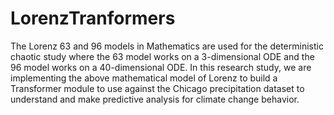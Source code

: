 # LorenzTranformers

The Lorenz 63 and 96 models in Mathematics are used for the deterministic chaotic study where the 63 model works on a 3-dimensional ODE and the 96 model works on a 40-dimensional ODE. In this research study, we are implementing the above mathematical model of Lorenz to build a Transformer module to use against the Chicago precipitation dataset to understand and make predictive analysis for climate change behavior. 
